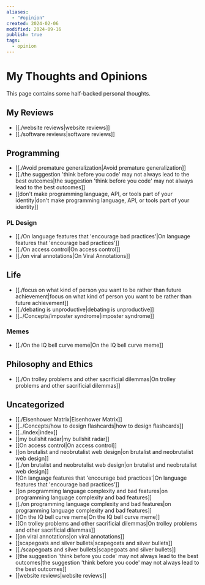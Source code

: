 ```yaml
---
aliases:
  - "#opinion"
created: 2024-02-06
modified: 2024-09-16
publish: true
tags:
  - opinion
---
```


# My Thoughts and Opinions

This page contains some half-backed personal thoughts.

## My Reviews
- [[./website reviews|website reviews]]
- [[./software reviews|software reviews]]

## Programming
- [[./Avoid premature generalization|Avoid premature generalization]]
- [[./the suggestion 'think before you code' may not always lead to the best outcomes|the suggestion 'think before you code' may not always lead to the best outcomes]]
- [[don't make programming language, API, or tools part of your identity|don't make programming language, API, or tools part of your identity]]

### PL Design
- [[./On language features that 'encourage bad practices'|On language features that 'encourage bad practices']]
- [[./On access control|On access control]]
- [[./on viral annotations|On Viral Annotations]]

## Life
- [[./focus on what kind of person you want to be rather than future achievement|focus on what kind of person you want to be rather than future achievement]]
- [[./debating is unproductive|debating is unproductive]]
- [[../Concepts/imposter syndrome|imposter syndrome]]

### Memes
- [[./On the IQ bell curve meme|On the IQ bell curve meme]]

## Philosophy and Ethics
- [[./On trolley problems and other sacrificial dilemmas|On trolley problems and other sacrificial dilemmas]]

## Uncategorized
- [[./Eisenhower Matrix|Eisenhower Matrix]]
- [[../Concepts/how to design flashcards|how to design flashcards]]
- [[../index|index]]
- [[my bullshit radar|my bullshit radar]]
- [[On access control|On access control]]
- [[on brutalist and neobrutalist web design|on brutalist and neobrutalist web design]]
- [[./on brutalist and neobrutalist web design|on brutalist and neobrutalist web design]]
- [[On language features that 'encourage bad practices'|On language features that 'encourage bad practices']]
- [[on programming language complexity and bad features|on programming language complexity and bad features]]
- [[./on programming language complexity and bad features|on programming language complexity and bad features]]
- [[On the IQ bell curve meme|On the IQ bell curve meme]]
- [[On trolley problems and other sacrificial dilemmas|On trolley problems and other sacrificial dilemmas]]
- [[on viral annotations|on viral annotations]]
- [[scapegoats and silver bullets|scapegoats and silver bullets]]
- [[./scapegoats and silver bullets|scapegoats and silver bullets]]
- [[the suggestion 'think before you code' may not always lead to the best outcomes|the suggestion 'think before you code' may not always lead to the best outcomes]]
- [[website reviews|website reviews]]
